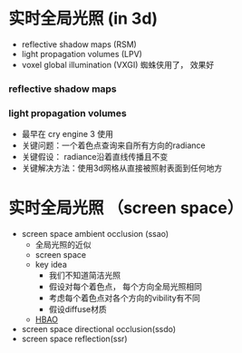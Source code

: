 # 实时全局光照 (in 3d)

- reflective shadow maps (RSM)
- light propagation volumes (LPV)
- voxel global illumination (VXGI) 蜘蛛侠用了， 效果好

### reflective shadow maps



### light propagation volumes

- 最早在 cry engine 3 使用
- 关键问题：一个着色点查询来自所有方向的radiance
- 关键假设： radiance沿着直线传播且不变
- 关键解决方法：使用3d网格从直接被照射表面到任何地方



# 实时全局光照 （screen space）

- screen space ambient occlusion (ssao)
  - 全局光照的近似
  - screen space
  - key idea
    - 我们不知道简洁光照
    - 假设对每个着色点， 每个方向全局光照相同
    - 考虑每个着色点对各个方向的vibility有不同
    - 假设diffuse材质
  - [HBAO](chrome-extension://oemmndcbldboiebfnladdacbdfmadadm/https://developer.download.nvidia.cn/presentations/2008/SIGGRAPH/HBAO_SIG08b.pdf)
- screen space directional occlusion(ssdo)
- screen space reflection(ssr)